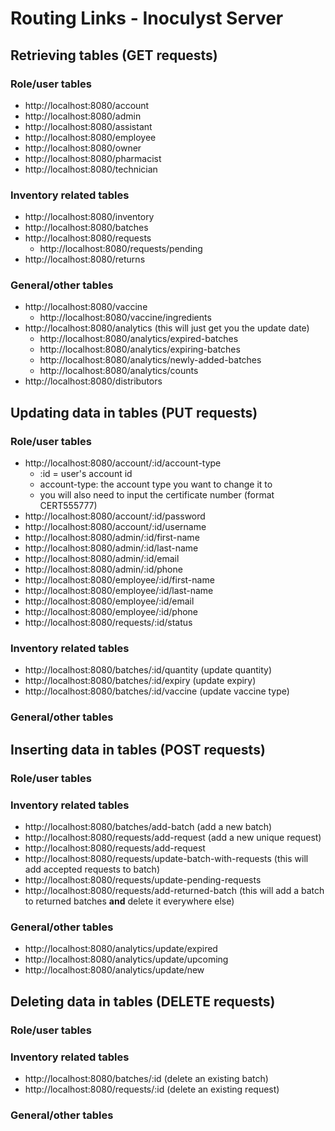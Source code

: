 # Routing Links - Inoculyst Server

## Retrieving tables (GET requests)
### Role/user tables
- http://localhost:8080/account
- http://localhost:8080/admin
- http://localhost:8080/assistant
- http://localhost:8080/employee
- http://localhost:8080/owner
- http://localhost:8080/pharmacist
- http://localhost:8080/technician

### Inventory related tables
- http://localhost:8080/inventory
- http://localhost:8080/batches
- http://localhost:8080/requests
  - http://localhost:8080/requests/pending
- http://localhost:8080/returns

### General/other tables
- http://localhost:8080/vaccine
  - http://localhost:8080/vaccine/ingredients
- http://localhost:8080/analytics (this will just get you the update date)
  - http://localhost:8080/analytics/expired-batches
  - http://localhost:8080/analytics/expiring-batches
  - http://localhost:8080/analytics/newly-added-batches
  - http://localhost:8080/analytics/counts
- http://localhost:8080/distributors

## Updating data in tables (PUT requests)
### Role/user tables
- http://localhost:8080/account/:id/account-type
  - :id = user's account id
  - account-type: the account type you want to change it to
  - you will also need to input the certificate number (format CERT555777)
- http://localhost:8080/account/:id/password
- http://localhost:8080/account/:id/username
- http://localhost:8080/admin/:id/first-name
- http://localhost:8080/admin/:id/last-name
- http://localhost:8080/admin/:id/email
- http://localhost:8080/admin/:id/phone
- http://localhost:8080/employee/:id/first-name
- http://localhost:8080/employee/:id/last-name
- http://localhost:8080/employee/:id/email
- http://localhost:8080/employee/:id/phone
- http://localhost:8080/requests/:id/status

### Inventory related tables
- http://localhost:8080/batches/:id/quantity (update quantity)
- http://localhost:8080/batches/:id/expiry (update expiry)
- http://localhost:8080/batches/:id/vaccine (update vaccine type)

### General/other tables


## Inserting data in tables (POST requests)
### Role/user tables

### Inventory related tables
- http://localhost:8080/batches/add-batch (add a new batch)
- http://localhost:8080/requests/add-request (add a new unique request)
- http://localhost:8080/requests/add-request
- http://localhost:8080/requests/update-batch-with-requests (this will add accepted requests to batch)
- http://localhost:8080/requests/update-pending-requests
- http://localhost:8080/requests/add-returned-batch (this will add a batch to returned batches **and** delete it everywhere else)

### General/other tables
- http://localhost:8080/analytics/update/expired
- http://localhost:8080/analytics/update/upcoming
- http://localhost:8080/analytics/update/new


## Deleting data in tables (DELETE requests)
### Role/user tables

### Inventory related tables
- http://localhost:8080/batches/:id (delete an existing batch)
- http://localhost:8080/requests/:id (delete an existing request)


### General/other tables